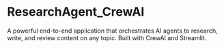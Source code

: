 # ResearchAgent_CrewAI
A powerful end-to-end application that orchestrates AI agents to research, write, and review content on any topic. Built with CrewAI and Streamlit.
